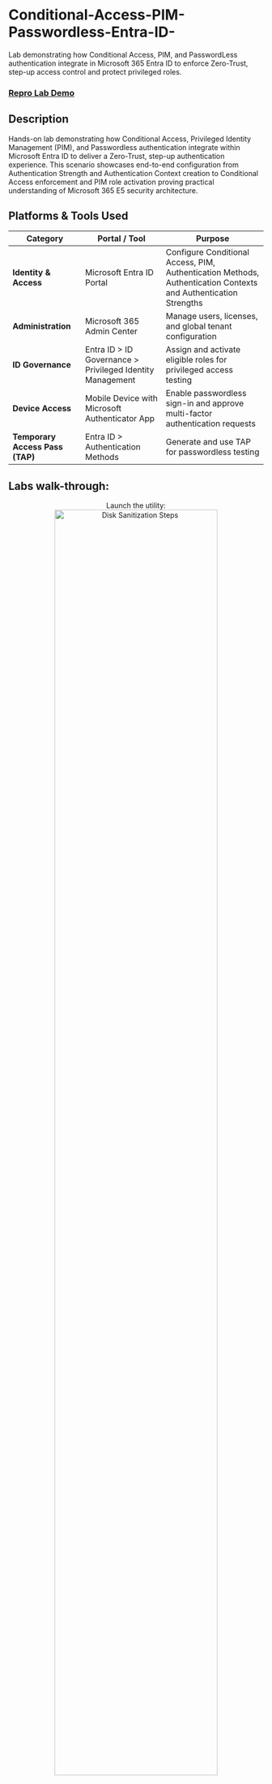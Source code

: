 # Conditional-Access-PIM-Passwordless-Entra-ID-
Lab demonstrating how Conditional Access, PIM, and PasswordLess authentication integrate in Microsoft 365 Entra ID to enforce Zero-Trust, step-up access control and protect privileged roles.

 ### [Repro Lab Demo](https://youtu.be/7eJexJVCqJo)

<h2>Description</h2>
Hands-on lab demonstrating how Conditional Access, Privileged Identity Management (PIM), and Passwordless authentication integrate within Microsoft Entra ID to deliver a Zero-Trust, step-up authentication experience.
This scenario showcases end-to-end configuration from Authentication Strength and Authentication  Context creation to Conditional Access enforcement and PIM role activation proving practical understanding of Microsoft 365 E5 security architecture.
<br />


<h2>Platforms & Tools Used</h2>

| Category | Portal / Tool | Purpose |
|-----------|----------------|----------|
| **Identity & Access** | Microsoft Entra ID Portal| Configure Conditional Access, PIM, Authentication Methods, Authentication Contexts and Authentication Strengths |
| **Administration** | Microsoft 365 Admin Center| Manage users, licenses, and global tenant configuration |
| **ID Governance** | Entra ID > ID Governance > Privileged Identity Management| Assign and activate eligible roles for privileged access testing |
| **Device Access** | Mobile Device with Microsoft Authenticator App | Enable passwordless sign-in and approve multi-factor authentication requests |
| **Temporary Access Pass (TAP)** | Entra ID > Authentication Methods | Generate and use TAP for passwordless testing |


<h2>Labs walk-through:</h2>

<p align="center">
Launch the utility: <br/>
<img src="https://i.imgur.com/62TgaWL.png" height="80%" width="80%" alt="Disk Sanitization Steps"/>
<br />
<br />
Select the disk:  <br/>
<img src="https://i.imgur.com/tcTyMUE.png" height="80%" width="80%" alt="Disk Sanitization Steps"/>
<br />
<br />
Enter the number of passes: <br/>
<img src="https://i.imgur.com/nCIbXbg.png" height="80%" width="80%" alt="Disk Sanitization Steps"/>
<br />
<br />
Confirm your selection:  <br/>
<img src="https://i.imgur.com/cdFHBiU.png" height="80%" width="80%" alt="Disk Sanitization Steps"/>
<br />
<br />
Wait for process to complete (may take some time):  <br/>
<img src="https://i.imgur.com/JL945Ga.png" height="80%" width="80%" alt="Disk Sanitization Steps"/>
<br />
<br />
Sanitization complete:  <br/>
<img src="https://i.imgur.com/K71yaM2.png" height="80%" width="80%" alt="Disk Sanitization Steps"/>
<br />
<br />
Observe the wiped disk:  <br/>
<img src="https://i.imgur.com/AeZkvFQ.png" height="80%" width="80%" alt="Disk Sanitization Steps"/>
</p>

<!--
 ```diff
- text in red
+ text in green
! text in orange
# text in gray
@@ text in purple (and bold)@@
```
--!>
